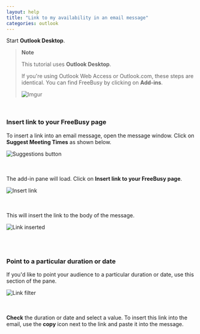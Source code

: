 ```yaml
---
layout: help
title: "Link to my availability in an email message"
categories: outlook
---
```


Start **Outlook Desktop**.

> **Note**
>
> This tutorial uses **Outlook Desktop**.
> 
> If you're using Outlook Web Access or Outlook.com, these steps are identical.
> You can find FreeBusy by clicking on **Add-ins**.
> 
> ![Imgur](http://i.imgur.com/bFdOANU.png)

<br>

### Insert link to your FreeBusy page

To insert a link into an email message, open the message window.
Click on **Suggest Meeting Times** as shown below.

![Suggestions button](http://i.imgur.com/sqlmlWy.png)

<br><br>
The add-in pane will load.
Click on **Insert link to your FreeBusy page**.

![Insert link](http://i.imgur.com/ZHYwsZl.png)

<br><br>
This will insert the link to the body of the message.

![Link inserted](http://i.imgur.com/DGaSctz.png)

<br><br>

### Point to a particular duration or date

If you'd like to point your audience to a particular duration or date, use this section of the pane.

![Link filter](http://i.imgur.com/vAQNlGf.png)

<br><br>
**Check** the duration or date and select a value.
To insert this link into the email, use the **copy** icon next to the link and paste it into the message.

